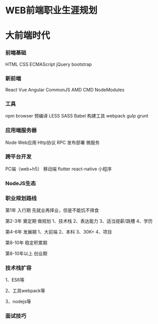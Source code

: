 # WEB前端职业生涯规划

# 大前端时代

### 前端基础
HTML
CSS
ECMAScript
jQuery
bootstrap

### 新前端

React
Vue
Angular
CommonJS
AMD
CMD
NodeModules

### 工具

npm
browser
预编译  LESS SASS Babel
构建工具 webpack gulp grunt


### 应用端服务器
Node Web应用
Http协议
RPC
发布部署
微服务


### 跨平台开发

PC端（web+h5）
移动端 flutter react-native
小程序


### NodeJS生态



### 职业规划路线

第1年  入行期
先就业再择业，但是不能饥不择食


第2-3年 奠定期
做规划
1、技术栈
2、表达能力
3、适当提薪/跳槽
4、学历

第4-6年 发展期
1、大前端
2、本科
3、30K+
4、项目


第8-10年 稳定积累期



第8-10年以上 创业期




### 技术栈扩容

1、ES6等

2、工具webpack等

3、nodejs等


### 面试技巧




